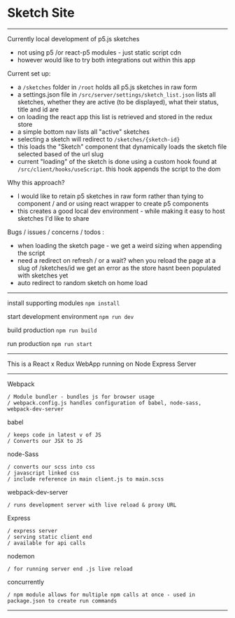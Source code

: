 # Sketch Site
****

Currently local development of p5.js sketches

* not using p5 /or react-p5 modules - just static script cdn
* however would like to try both integrations out within this app

Current set up:

* a ```/sketches``` folder in ```/root``` holds all p5.js sketches in raw form
* a settings.json file in ```/src/server/settings/sketch_list.json``` lists all sketches, whether they are active (to be displayed), what their status, title and id are
* on loading the react app this list is retrieved and stored in the redux store
* a simple bottom nav lists all "active" sketches
* selecting a sketch will redirect to ```/sketches/{sketch-id}```
* this loads the "Sketch" component that dynamically loads the sketch file selected based of the url slug
* current "loading" of the sketch is done using a custom hook found at ```/src/client/hooks/useScript```. this hook appends the script to the dom

Why this approach?

* I would like to retain p5 sketches in raw form rather than tying to component / and or using react wrapper to create p5 components
* this creates a good local dev environment - while making it easy to host sketches I'd like to share

Bugs / issues / concerns / todos :

* when loading the sketch page - we get a weird sizing when appending the script
* need a redirect on refresh / or a wait? when you reload the page at a slug of /sketches/id we get an error as the store hasnt been populated with sketches yet
* auto redirect to random sketch on home load

****

install supporting modules
```npm install```

start development environment
```npm run dev```

build production
```npm run build```

run production
```npm run start```

****

This is a React x Redux WebApp running on Node Express Server

****
Webpack

    / Module bundler - bundles js for browser usage
    / webpack.config.js handles configuration of babel, node-sass, webpack-dev-server

babel

    / keeps code in latest v of JS
    / Converts our JSX to JS

node-Sass

    / converts our scss into css
    / javascript linked css
    / include reference in main client.js to main.scss

webpack-dev-server

    / runs development server with live reload & proxy URL

Express

    / express server
    / serving static client end
    / available for api calls

nodemon

    / for running server end .js live reload

concurrently

    / npm module allows for multiple npm calls at once - used in package.json to create run commands

****
